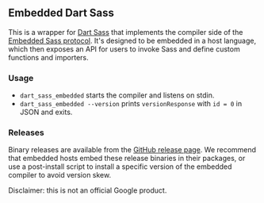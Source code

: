 ## Embedded Dart Sass

This is a wrapper for [Dart Sass][] that implements the compiler side of the
[Embedded Sass protocol][]. It's designed to be embedded in a host language,
which then exposes an API for users to invoke Sass and define custom functions
and importers.

[Dart Sass]: https://sass-lang.com/dart-sass
[Embedded Sass protocol]: https://github.com/sass/sass-embedded-protocol/blob/master/README.md#readme

### Usage

- `dart_sass_embedded` starts the compiler and listens on stdin.
- `dart_sass_embedded --version` prints `versionResponse` with `id = 0` in JSON and exits.

### Releases

Binary releases are available from the [GitHub release page]. We recommend that
embedded hosts embed these release binaries in their packages, or use a
post-install script to install a specific version of the embedded compiler to
avoid version skew.

[GitHub release page]: https://github.com/sass/dart-sass-embedded/releases

Disclaimer: this is not an official Google product.
